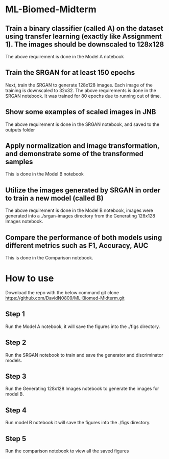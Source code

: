 # ML-Biomed-Midterm

## Train a binary classifier (called A) on the dataset using transfer learning (exactly like Assignment 1). The images should be downscaled to 128x128
The above requirement is done in the Model A notebook

## Train the SRGAN for at least 150 epochs
Next, train the SRGAN to generate 128x128 images. Each image of the training is downscaled to 32x32.
The above requirements is done in the SRGAN notebook. It was trained for 80 epochs due to running out of time.

## Show some examples of scaled images in JNB
The above requirement is done in the SRGAN notebook, and saved to the outputs folder

## Apply normalization and image transformation, and demonstrate some of the transformed samples
This is done in the Model B notebook

## Utilize the images generated by SRGAN in order to train a new model (called B)
The above requirement is done in the Model B notebook, images were generated into a ./srgan-images directory from the Generating 128x128 Images notebook.

## Compare the performance of both models using different metrics such as F1, Accuracy, AUC
This is done in the Comparison notebook.

# How to use 
Download the repo with the below command
git clone https://github.com/DavidN0809/ML-Biomed-Midterm.git
## Step 1
Run the Model A notebook, it will save the figures into the ./figs directory.

## Step 2
Run the SRGAN notebook to train and save the generator and discriminator models.

## Step 3
Run the Generating 128x128 Images notebook to generate the images for model B.

## Step 4
Run model B notebook it will save the figures into the ./figs directory.

## Step 5 
Run the comparison notebook to view all the saved figures
